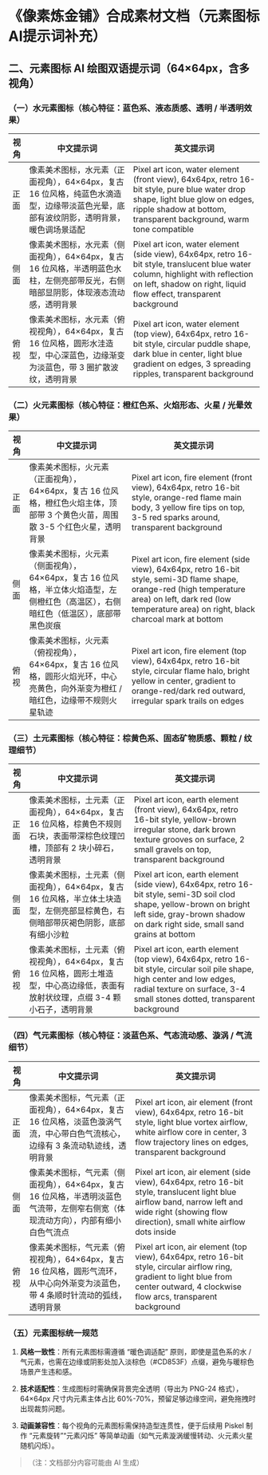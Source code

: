 # 《像素炼金铺》合成素材文档（元素图标AI提示词补充）

## 二、元素图标 AI 绘图双语提示词（64×64px，含多视角）

### （一）水元素图标（核心特征：蓝色系、液态质感、透明 / 半透明效果）



| 视角 | 中文提示词                                                                    | 英文提示词                                                                                                                                                                                                 |
| -- | ------------------------------------------------------------------------ | ----------------------------------------------------------------------------------------------------------------------------------------------------------------------------------------------------- |
| 正面 | 像素美术图标，水元素（正面视角），64×64px，复古 16 位风格，纯蓝色水滴造型，边缘带淡蓝色光晕，底部有波纹阴影，透明背景，暖色调场景适配 | Pixel art icon, water element (front view), 64x64px, retro 16-bit style, pure blue water drop shape, light blue glow on edges, ripple shadow at bottom, transparent background, warm tone compatible  |
| 侧面 | 像素美术图标，水元素（侧面视角），64×64px，复古 16 位风格，半透明蓝色水柱，左侧亮部带反光，右侧暗部显阴影，体现液态流动感，透明背景  | Pixel art icon, water element (side view), 64x64px, retro 16-bit style, translucent blue water column, highlight with reflection on left, shadow on right, liquid flow effect, transparent background |
| 俯视 | 像素美术图标，水元素（俯视视角），64×64px，复古 16 位风格，圆形水洼造型，中心深蓝色，边缘渐变为淡蓝色，带 3 圈扩散波纹，透明背景  | Pixel art icon, water element (top view), 64x64px, retro 16-bit style, circular puddle shape, dark blue in center, light blue gradient on edges, 3 spreading ripples, transparent background          |

### （二）火元素图标（核心特征：橙红色系、火焰形态、火星 / 光晕效果）



| 视角 | 中文提示词                                                                     | 英文提示词                                                                                                                                                                                                           |
| -- | ------------------------------------------------------------------------- | --------------------------------------------------------------------------------------------------------------------------------------------------------------------------------------------------------------- |
| 正面 | 像素美术图标，火元素（正面视角），64×64px，复古 16 位风格，橙红色火焰主体，顶部带 3 个黄色火苗，周围散 3-5 个红色火星，透明背景 | Pixel art icon, fire element (front view), 64x64px, retro 16-bit style, orange-red flame main body, 3 yellow fire tips on top, 3-5 red sparks around, transparent background                                    |
| 侧面 | 像素美术图标，火元素（侧面视角），64×64px，复古 16 位风格，半立体火焰造型，左侧橙红色（高温区），右侧暗红色（低温区），底部带黑色炭痕  | Pixel art icon, fire element (side view), 64x64px, retro 16-bit style, semi-3D flame shape, orange-red (high temperature area) on left, dark red (low temperature area) on right, black charcoal mark at bottom |
| 俯视 | 像素美术图标，火元素（俯视视角），64×64px，复古 16 位风格，圆形火焰光环，中心亮黄色，向外渐变为橙红 / 暗红色，边缘带不规则火星轨迹  | Pixel art icon, fire element (top view), 64x64px, retro 16-bit style, circular flame halo, bright yellow in center, gradient to orange-red/dark red outward, irregular spark trails on edges                    |

### （三）土元素图标（核心特征：棕黄色系、固态矿物质感、颗粒 / 纹理细节）



| 视角 | 中文提示词                                                                      | 英文提示词                                                                                                                                                                                                  |
| -- | -------------------------------------------------------------------------- | ------------------------------------------------------------------------------------------------------------------------------------------------------------------------------------------------------ |
| 正面 | 像素美术图标，土元素（正面视角），64×64px，复古 16 位风格，棕黄色不规则石块，表面带深棕色纹理凹槽，顶部有 2 块小碎石，透明背景     | Pixel art icon, earth element (front view), 64x64px, retro 16-bit style, yellow-brown irregular stone, dark brown texture grooves on surface, 2 small gravels on top, transparent background           |
| 侧面 | 像素美术图标，土元素（侧面视角），64×64px，复古 16 位风格，半立体土块造型，左侧亮部显棕黄色，右侧暗部带灰褐色阴影，底部有细小沙粒     | Pixel art icon, earth element (side view), 64x64px, retro 16-bit style, semi-3D soil clod shape, yellow-brown on bright left side, gray-brown shadow on dark right side, small sand grains at bottom   |
| 俯视 | 像素美术图标，土元素（俯视视角），64×64px，复古 16 位风格，圆形土堆造型，中心高边缘低，表面有放射状纹理，点缀 3-4 颗小石子，透明背景 | Pixel art icon, earth element (top view), 64x64px, retro 16-bit style, circular soil pile shape, high center and low edges, radial texture on surface, 3-4 small stones dotted, transparent background |

### （四）气元素图标（核心特征：淡蓝色系、气态流动感、漩涡 / 气流细节）



| 视角 | 中文提示词                                                                   | 英文提示词                                                                                                                                                                                           |
| -- | ----------------------------------------------------------------------- | ----------------------------------------------------------------------------------------------------------------------------------------------------------------------------------------------- |
| 正面 | 像素美术图标，气元素（正面视角），64×64px，复古 16 位风格，淡蓝色漩涡气流，中心带白色气流核心，边缘有 3 条流动轨迹线，透明背景  | Pixel art icon, air element (front view), 64x64px, retro 16-bit style, light blue vortex airflow, white airflow core in center, 3 flow trajectory lines on edges, transparent background        |
| 侧面 | 像素美术图标，气元素（侧面视角），64×64px，复古 16 位风格，半透明淡蓝色气流带，左侧窄右侧宽（体现流动方向），内部有细小白色气流点  | Pixel art icon, air element (side view), 64x64px, retro 16-bit style, translucent light blue airflow band, narrow left and wide right (showing flow direction), small white airflow dots inside |
| 俯视 | 像素美术图标，气元素（俯视视角），64×64px，复古 16 位风格，圆形气流环，从中心向外渐变为淡蓝色，带 4 条顺时针流动的弧线，透明背景 | Pixel art icon, air element (top view), 64x64px, retro 16-bit style, circular airflow ring, gradient to light blue from center outward, 4 clockwise flow arcs, transparent background           |

### （五）元素图标统一规范



1. **风格一致性**：所有元素图标需遵循 “暖色调适配” 原则，即使是蓝色系的水 / 气元素，也需在边缘或阴影处加入淡棕色（#CD853F）点缀，避免与暖棕色场景产生违和感。

2. **技术适配性**：生成图标时需确保背景完全透明（导出为 PNG-24 格式），64×64px 尺寸内元素主体占比 60%-70%，预留足够边缘空间，避免拖拽时出现裁剪问题。

3. **动画兼容性**：每个视角的元素图标需保持造型连贯性，便于后续用 Piskel 制作 “元素旋转”“元素闪烁” 等简单动画（如气元素漩涡缓慢转动、火元素火星随机闪烁）。

> （注：文档部分内容可能由 AI 生成）